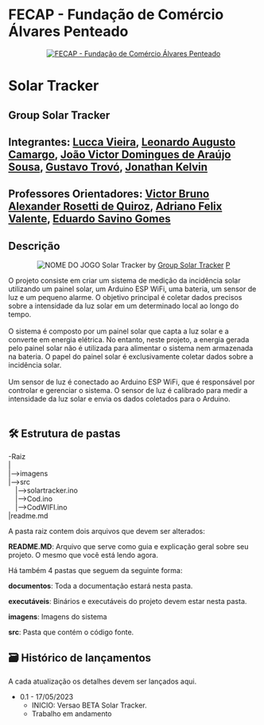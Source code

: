 # FECAP - Fundação de Comércio Álvares Penteado

<p align="center">
<a href= "https://www.fecap.br/"><img src="https://encrypted-tbn0.gstatic.com/images?q=tbn:ANd9GcRhZPrRa89Kma0ZZogxm0pi-tCn_TLKeHGVxywp-LXAFGR3B1DPouAJYHgKZGV0XTEf4AE&usqp=CAU" alt="FECAP - Fundação de Comércio Álvares Penteado" border="0"></a>
</p>

# Solar Tracker

## Group Solar Tracker

## Integrantes: <a href="https://www.linkedin.com/in/luccagvieira/">Lucca Vieira</a>, <a href="https://www.linkedin.com/in/leonardo-augusto-camargo-5b6922162/">Leonardo Augusto Camargo</a>, <a href="https://www.linkedin.com/in/victorbarq/">João Victor Domingues de Araújo Sousa</a>, <a href="https://www.linkedin.com/in/victorbarq/">Gustavo Trovó</a>, <a href="https://www.linkedin.com/in/victorbarq/">Jonathan Kelvin</a>

## Professores Orientadores: <a href="https://www.linkedin.com/in/victorbarq/">Victor Bruno Alexander Rosetti de Quiroz</a>, <a href="https://www.linkedin.com/in/victorbarq/">Adriano Felix Valente</a>, <a href="https://www.linkedin.com/in/victorbarq/">Eduardo Savino Gomes</a>

## Descrição

<p align="center">
<img src="https://www.spiritenergy.co.uk/hubfs/solar%20tracker.jpg" alt="NOME DO JOGO" border="0">
  Solar Tracker by <a href=""> Group Solar Tracker</a> <a rel="license" href="https://creativecommons.org/licenses/by-sa/3.0/"></a> <a href="http://pix4free.org/">P</a>
</p>


O projeto consiste em criar um sistema de medição da incidência solar utilizando um painel solar, um Arduino ESP WiFi, uma bateria, um sensor de luz e um pequeno alarme. O objetivo principal é coletar dados precisos sobre a intensidade da luz solar em um determinado local ao longo do tempo.
<br><br>
O sistema é composto por um painel solar que capta a luz solar e a converte em energia elétrica. No entanto, neste projeto, a energia gerada pelo painel solar não é utilizada para alimentar o sistema nem armazenada na bateria. O papel do painel solar é exclusivamente coletar dados sobre a incidência solar.
<br><br>
Um sensor de luz é conectado ao Arduino ESP WiFi, que é responsável por controlar e gerenciar o sistema. O sensor de luz é calibrado para medir a intensidade da luz solar e envia os dados coletados para o Arduino.
<br><br>

## 🛠 Estrutura de pastas

-Raiz<br>
|<br>
|-->imagens<br>
|-->src<br>
  &emsp;|-->solartracker.ino<br>
  &emsp;|-->Cod.ino<br>
     &emsp;|-->CodWIFI.ino<br>
|readme.md<br>

A pasta raiz contem dois arquivos que devem ser alterados:

<b>README.MD</b>: Arquivo que serve como guia e explicação geral sobre seu projeto. O mesmo que você está lendo agora.

Há também 4 pastas que seguem da seguinte forma:

<b>documentos</b>: Toda a documentação estará nesta pasta.

<b>executáveis</b>: Binários e executáveis do projeto devem estar nesta pasta.

<b>imagens</b>: Imagens do sistema

<b>src</b>: Pasta que contém o código fonte.



## 🗃 Histórico de lançamentos

A cada atualização os detalhes devem ser lançados aqui.

* 0.1 - 17/05/2023
    * INICIO: Versao BETA Solar Tracker.
    * Trabalho em andamento



